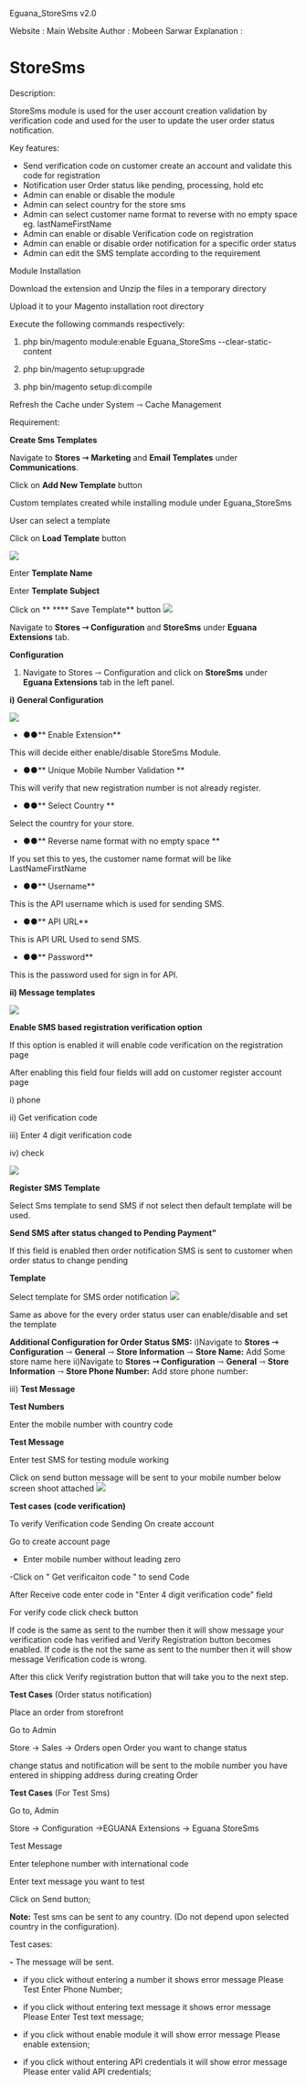 Eguana_StoreSms v2.0

Website : Main Website 
Author : Mobeen Sarwar
Explanation :
# StoreSms

Description:

StoreSms module is used for the user account creation validation by verification code and used for the user to update the user order status notification.

Key features:

- Send verification code on customer create an account and validate this code for registration
- Notification user Order status like pending, processing, hold etc
- Admin can enable or disable the module
- Admin can select country for the store sms
- Admin can select customer name format to reverse with no empty space eg. lastNameFirstName
- Admin can enable or disable Verification code on registration
- Admin can enable or disable order notification for a specific order status
- Admin can edit the SMS template according to the requirement



Module Installation

Download the extension and Unzip the files in a temporary directory

Upload it to your Magento installation root directory

Execute the following commands respectively:

1.  php bin/magento module:enable Eguana_StoreSms --clear-static-content

2.  php bin/magento setup:upgrade

3.  php bin/magento setup:di:compile

Refresh the Cache under System ⇾ Cache Management

Requirement:

**Create Sms Templates**

Navigate to **Stores­ ⇾**  **Marketing** and **Email Templates** under **Communications**.

Click on **Add New Template** button


 
Custom templates created while installing module under Eguana_StoreSms

User can select a template

Click on **Load Template** button


![](https://nimbusweb.me/box/attachment/3632791/ofk3r9vig6w6oci21tdv/mYyn8UdT1Z9i5GwL/screenshot-dev.magentoshop.net-2019.12.11-19_27_59.png)

Enter **Template Name**

Enter **Template Subject**

Click on ** **** Save Template** button
![](https://nimbusweb.me/box/attachment/3632765/oklih0h736ivg4x9epye/mPRgkDBxvFPPfdf0/screenshot-dev.magentoshop.net-2019.12.11-19_22_40.png)


Navigate to **Stores ⇾ Configuration** and **StoreSms** under **Eguana Extensions** tab.

**Configuration**

1. Navigate to Stores ⇾ Configuration and click on **StoreSms** under **Eguana Extensions** tab in the left panel.

**i)**  **General Configuration**

![](https://i.ibb.co/LZP1SmL/image.png)
- **●●**** Enable Extension**

This will decide either enable/disable StoreSms Module.

- **●●**** Unique Mobile Number Validation	**

This will verify that new registration number is not already register.

- **●●**** Select Country  **

Select the country for your store.

- **●●**** Reverse name format with no empty space  **

If you set this to yes, the customer name format will be like LastNameFirstName

- **●●**** Username**

This is the API username which is used for sending SMS.

- **●●**** API URL**

This is API URL  Used to send SMS.

- **●●**** Password**

This is the password used for sign in for API.

**ii) Message templates**

![](https://nimbusweb.me/box/attachment/3632799/35asgloqe56mp9aumak0/9DeVlXy8YqU7Kooc/screenshot-dev.magentoshop.net-2019.12.11-19_29_52.png)

**Enable SMS based registration verification option**

If this option is enabled it will enable code verification on the registration page

After enabling this field four fields will add on customer register account page

i)   phone 

ii)  Get verification code

iii) Enter 4 digit verification code

iv)  check

![](https://i.ibb.co/nmX16vn/94cd8ddd-4886-42c7-b04a-04796573dafe.png)

**Register SMS Template**

Select Sms template to send SMS if not select then default template will be used.

**Send SMS after status changed to Pending Payment&quot;**

If this field is enabled then order notification SMS is sent to customer when order status to change pending

**Template**

Select template for SMS order notification
![](https://nimbusweb.me/box/attachment/3632813/bprbtpvcbncdd2b5apra/zbJ2eBwWEwyhknCN/screenshot-dev.magentoshop.net-2019.12.11-19_32_00.png)

Same as above for the every order status user can enable/disable and set the template

**Additional Configuration for Order Status SMS:**
i)Navigate to **Stores ⇾ Configuration** ⇾ **General** ⇾ **Store Information** ⇾ **Store Name:**
Add Some store name here 
ii)Navigate to **Stores ⇾ Configuration** ⇾ **General** ⇾ **Store Information** ⇾ **Store Phone Number:**
Add store phone number:

iii) **Test Message**


**Test Numbers**

Enter the mobile number with country code

**Test Message**

Enter test SMS for testing module working

Click on send button message will be sent to your mobile number
below screen shoot attached
![](https://nimbusweb.me/box/attachment/3632816/49n881yeg7cu9rofqorl/SJP18YDPNAKSeK3h/screenshot-dev.magentoshop.net-2019.12.11-19_32_45.png)

**Test cases** **(**code verification**)**

To verify Verification code Sending On create account

  Go to create account page

  - Enter mobile number without leading zero

  -Click on &quot; Get verificaiton code &quot; to send Code

After Receive code enter code in &quot;Enter 4 digit verification code&quot; field

For verify code click check button 

If code is the same as sent to the number then it will show message your verification code has verified and Verify Registration button becomes enabled.
If code is the not the same as sent to the number then it will show message Verification code is wrong.

After this click Verify registration button that will take you to the next step.


**Test Cases** (Order status notification)

Place an order from storefront

Go to Admin

Store -> Sales -> Orders open Order you want to change status

change status and notification will be sent to the mobile number you have entered in shipping address during creating Order



**Test Cases** (For Test Sms)

Go to, Admin

Store -> Configuration ->EGUANA Extensions -> Eguana StoreSms

Test Message

Enter telephone number with international code

Enter text message you want to test

Click on Send button;

**Note:** Test sms can be sent to any country. (Do not depend upon selected country in the configuration).

Test cases:

**-** The message will be sent.

- if you click without entering a number it shows error message Please Test Enter Phone Number;

- if you click without entering text message it shows error message Please Enter Test text message;

- if you click without enable module it will show error message Please enable extension;

- if you click without entering API credentials it will show error message Please enter valid API credentials;

